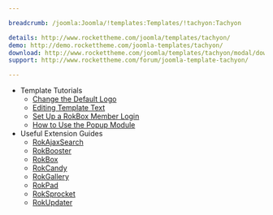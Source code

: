 ```yaml
---

breadcrumb: /joomla:Joomla/!templates:Templates/!tachyon:Tachyon

details: http://www.rockettheme.com/joomla/templates/tachyon/
demo: http://demo.rockettheme.com/joomla-templates/tachyon/
download: http://www.rockettheme.com/joomla/templates/tachyon/modal/downloads
support: http://www.rockettheme.com/forum/joomla-template-tachyon/

---
```


* Template Tutorials
    * [Change the Default Logo](../../basic/how_to_edit_the_logo.md)
    * [Editing Template Text](../../basic/how_to_edit_template_text.md)
    * [Set Up a RokBox Member Login](../../basic/how_to_set_up_a_rokbox_member_login.md)
    * [How to Use the Popup Module](../../basic/how_to_use_popup_module.md)
* Useful Extension Guides
    * [RokAjaxSearch](../../extensions/rokajaxsearch/)
    * [RokBooster](../../extensions/rokbooster/)
    * [RokBox](../../extensions/rokbox/)
    * [RokCandy](../../extensions/rokcandy)
    * [RokGallery](../../extensions/rokgallery/)
    * [RokPad](../../extensions/rokpad/)
    * [RokSprocket](../../extensions/roksprocket/)
    * [RokUpdater](../../extensions/rokupdater/)